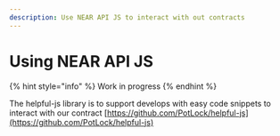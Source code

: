 ```yaml
---
description: Use NEAR API JS to interact with out contracts
---
```


# Using NEAR API JS

{% hint style="info" %}
Work in progress
{% endhint %}

The helpful-js library is to support develops with easy code snippets to interact with our contract [https://github.com/PotLock/helpful-js](https://github.com/PotLock/helpful-js)

